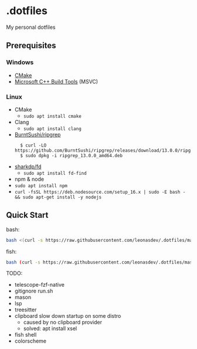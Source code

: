 # .dotfiles
My personal dotfiles

## Prerequisites
### Windows
- [CMake](https://cmake.org/download/)
- [Microsoft C++ Build Tools](https://visualstudio.microsoft.com/zh-hant/downloads/#build-tools-for-visual-studio-2022) (MSVC)

### Linux
- CMake
  - `sudo apt install cmake`
- Clang
  - `sudo apt install clang`
- [BurntSushi/ripgrep](https://github.com/BurntSushi/ripgrep#installation)
  ```
    $ curl -LO https://github.com/BurntSushi/ripgrep/releases/download/13.0.0/ripgrep_13.0.0_amd64.deb
    $ sudo dpkg -i ripgrep_13.0.0_amd64.deb
  ```
- [sharkdp/fd](https://github.com/sharkdp/fd#installation)
  - `sudo apt install fd-find`
- npm & node
 - `sudo apt install npm`
 - `curl -fsSL https://deb.nodesource.com/setup_16.x | sudo -E bash - && sudo apt-get install -y nodejs`

## Quick Start
bash:
```bash
bash <(curl -s https://raw.githubusercontent.com/leonasdev/.dotfiles/master/run.sh)
```
fish:
```bash
bash (curl -s https://raw.githubusercontent.com/leonasdev/.dotfiles/master/run.sh | psub)
```

TODO:
- telescope-fzf-native
- gitignore run.sh
- mason
- lsp
- treesitter
- clipboard slow down startup on some distro
  - caused by no clipboard provider
  - solved: apt install xsel
- fish shell
- colorscheme
